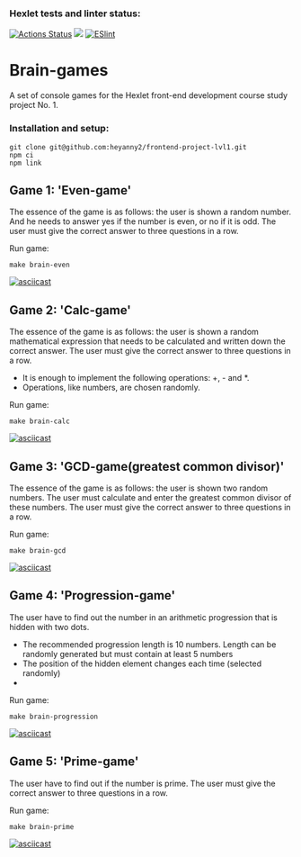 ### Hexlet tests and linter status:
[![Actions Status](https://github.com/SonnyOnni/frontend-project-lvl1/workflows/hexlet-check/badge.svg)](https://github.com/SonnyOnni/frontend-project-lvl1/actions)
<a href="https://codeclimate.com/github/codeclimate/codeclimate/maintainability"><img src="https://api.codeclimate.com/v1/badges/a99a88d28ad37a79dbf6/maintainability" /></a>
[![ESlint](https://github.com/SonnyOnni/frontend-project-lvl1/actions/workflows/eslint.yml/badge.svg)](https://github.com/SonnyOnni/frontend-project-lvl1/actions)

# Brain-games

A set of console games for the Hexlet front-end development course study project No. 1.

### Installation and setup:
```
git clone git@github.com:heyanny2/frontend-project-lvl1.git
npm ci
npm link
```

## Game 1: 'Even-game'
The essence of the game is as follows: the user is shown a random number. And he needs to answer yes if the number is even, or no if it is odd. The user must give the correct answer to three questions in a row.

Run game:

```
make brain-even
```

[![asciicast](https://asciinema.org/a/497182.svg)](https://asciinema.org/a/497182)

## Game 2: 'Calc-game'
The essence of the game is as follows: the user is shown a random mathematical expression that needs to be calculated and written down the correct answer. The user must give the correct answer to three questions in a row.
- It is enough to implement the following operations: +, - and *.
- Operations, like numbers, are chosen randomly.

Run game:

```
make brain-calc
```

[![asciicast](https://asciinema.org/a/497814.svg)](https://asciinema.org/a/497814)

## Game 3: 'GCD-game(greatest common divisor)'
The essence of the game is as follows: the user is shown two random numbers. The user must calculate and enter the greatest common divisor of these numbers. The user must give the correct answer to three questions in a row.

Run game:

```
make brain-gcd
```

[![asciicast](https://asciinema.org/a/497927.svg)](https://asciinema.org/a/497927)

## Game 4: 'Progression-game'
The user have to find out the number in an arithmetic progression that is hidden with two dots.
- The recommended progression length is 10 numbers. Length can be randomly generated but must contain at least 5 numbers
- The position of the hidden element changes each time (selected randomly)
- 
Run game:

```
make brain-progression
```
[![asciicast](https://asciinema.org/a/498062.svg)](https://asciinema.org/a/498062)

## Game 5: 'Prime-game'
The user have to find out if the number is prime. The user must give the correct answer to three questions in a row.

Run game:

```
make brain-prime
```
[![asciicast](https://asciinema.org/a/498096.svg)](https://asciinema.org/a/498096)

